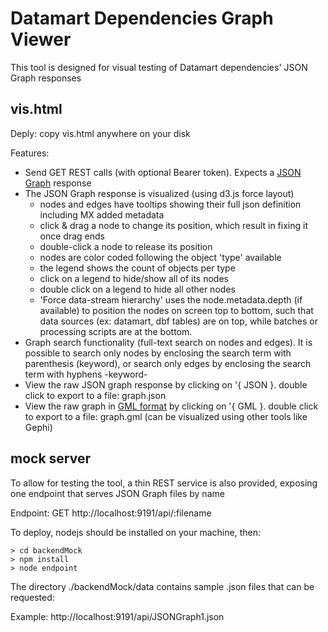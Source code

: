 # Datamart Dependencies Graph Viewer

This tool is designed for visual testing of Datamart dependencies' JSON Graph responses

## vis.html

Deply: copy vis.html anywhere on your disk

Features:

- Send GET REST calls (with optional Bearer token). Expects a [JSON Graph](https://github.com/jsongraph/json-graph-specification) response
- The JSON Graph response is visualized (using d3.js force layout)
    - nodes and edges have tooltips showing their full json definition including MX added metadata
    - click & drag a node to change its position, which result in fixing it once drag ends
    - double-click a node to release its position
    - nodes are color coded following the object 'type' available
    - the legend shows the count of objects per type
    - click on a legend to hide/show all of its nodes
    - double click on a legend to hide all other nodes
    - 'Force data-stream hierarchy' uses the node.metadata.depth (if available) to position the nodes on screen top to bottom, such that data sources (ex: datamart, dbf tables) are on top, while batches or processing scripts are at the bottom.
- Graph search functionality (full-text search on nodes and edges). It is possible to search only nodes by enclosing the search term with parenthesis (keyword), or search only edges by enclosing the search term with hyphens -keyword-
- View the raw JSON graph response by clicking on '{ JSON }. double click to export to a file: graph.json
- View the raw graph in [GML format](https://www.fim.uni-passau.de/fileadmin/files/lehrstuhl/brandenburg/projekte/gml/gml-technical-report.pdf) by clicking on '{ GML }. double click to export to a file: graph.gml (can be visualized using other tools like Gephi)

## mock server
 
To allow for testing the tool, a thin REST service is also provided, exposing one endpoint that serves JSON Graph files by name

Endpoint: GET http://localhost:9191/api/:filename

To deploy, nodejs should be installed on your machine, then:

```
> cd backendMock   
> npm install  
> node endpoint  
```

The directory ./backendMock/data contains sample .json files that can be requested: 

Example: http://localhost:9191/api/JSONGraph1.json


